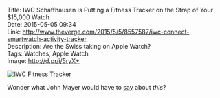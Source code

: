 Title: IWC Schaffhausen Is Putting a Fitness Tracker on the Strap of Your $15,000 Watch  
Date: 2015-05-05 09:34  
Link: http://www.theverge.com/2015/5/5/8557587/iwc-connect-smartwatch-activity-tracker  
Description: Are the Swiss taking on Apple Watch?  
Tags: Watches, Apple Watch  
Image: http://d.pr/i/5ryX+  

![IWC Fitness Tracker][d]

Wonder what John Mayer would have to [say][hodinkee] about *this*? 

[d]: http://d.pr/i/5ryX+ "IWC Fitness Tracker"
[hodinkee]: http://www.hodinkee.com/blog/an-open-letter-to-iwc-from-john-mayer "IWC's response to John Mayer's letter"